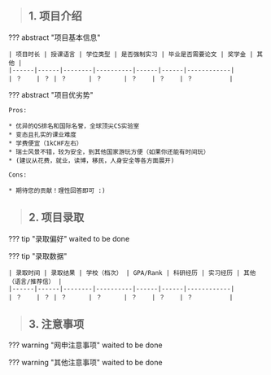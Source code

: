 > ## **1. 项目介绍**

??? abstract "项目基本信息" 

    | 项目时长 | 授课语言 | 学位类型 | 是否强制实习 | 毕业是否需要论文 | 奖学金 | 其他 |
    |------|------|--------|----------|------|------|------------|
    | ？    | ？ | ？      | ？      | ？    | ？    | ？          |

??? abstract "项目优劣势" 

    Pros:

    * 优异的QS排名和国际名誉，全球顶尖CS实验室
    * 变态且扎实的课业难度
    * 学费便宜（1kCHF左右）
    * 瑞士风景不错，较为安全，到其他国家游玩方便（如果你还能有时间玩）
    * (建议从花费，就业，读博，移民，人身安全等各方面展开)
    
    Cons:

    * 期待您的贡献！理性回答即可 :)

> ## **2. 项目录取**

??? tip "录取偏好"
    waited to be done

??? tip "录取数据"

    | 录取时间 | 录取结果 | 学校（档次） | GPA/Rank | 科研经历 | 实习经历 | 其他（语言/推荐信） |
    |------|------|--------|----------|------|------|------------|
    | ？    | ？ | ？      | ？      | ？    | ？    | ？          |


> ## **3. 注意事项**

??? warning "网申注意事项"
    waited to be done

??? warning "其他注意事项"
    waited to be done


